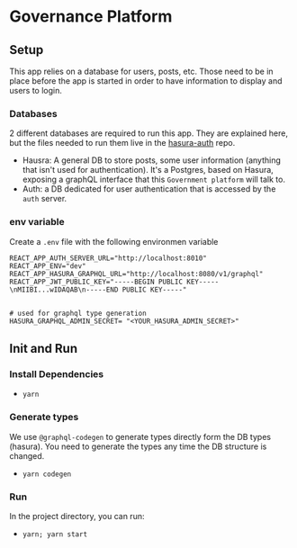 
# Governance Platform

## Setup

This app relies on a database for users, posts, etc. Those need to be in place before the app is started in order to have information to display and users to login.

### Databases
2 different databases are required to run this app. They are explained here, but the files needed to run them live in the [hasura-auth](https://github.com/Tbaut/hasura-auth/) repo.
- Hausra: A general DB to store posts, some user information (anything that isn't used for authentication). It's a Postgres, based on Hasura, exposing a graphQL interface that this `Government platform` will talk to.
- Auth: a DB dedicated for user authentication that is accessed by the `auth` server.

### env variable

Create a `.env` file with the following environmen variable 
```
REACT_APP_AUTH_SERVER_URL="http://localhost:8010"
REACT_APP_ENV="dev"
REACT_APP_HASURA_GRAPHQL_URL="http://localhost:8080/v1/graphql"
REACT_APP_JWT_PUBLIC_KEY="-----BEGIN PUBLIC KEY-----\nMIIBI...wIDAQAB\n-----END PUBLIC KEY-----"


# used for graphql type generation
HASURA_GRAPHQL_ADMIN_SECRET= "<YOUR_HASURA_ADMIN_SECRET>"
```

## Init and Run

### Install Dependencies
- `yarn`

### Generate types

We use `@graphql-codegen` to generate types directly form the DB types (hasura). You need to generate the types any time the DB structure is changed.
- `yarn codegen`

### Run
In the project directory, you can run:
- `yarn; yarn start`

